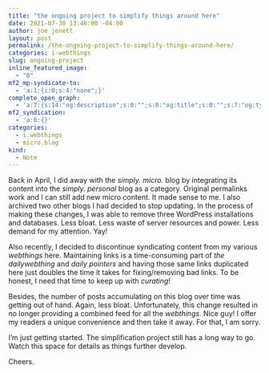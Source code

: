 ```yaml
---
title: "the ongoing project to simplify things around here"
date: 2021-07-30 13:46:00 -04:00
author: joe jenett
layout: post
permalink: /the-ongoing-project-to-simplify-things-around-here/
categories: i-webthings
slug: ongoing-project
inline_featured_image:
  - "0"
mf2_mp-syndicate-to:
  - 'a:1:{i:0;s:4:"none";}'
complete_open_graph:
  - 'a:7:{s:14:"og:description";s:0:"";s:8:"og:title";s:0:"";s:7:"og:type";s:0:"";s:12:"twitter:card";s:7:"summary";s:15:"twitter:creator";s:0:"";s:19:"twitter:description";s:0:"";s:8:"og:image";s:0:"";}'
mf2_syndication:
  - 'a:0:{}'
categories:
  - i.webthings
  - micro.blog
kind:
  - Note
---
```

Back in April, I did away with the _simply. micro._ blog by integrating its content into the _simply. personal_ blog as a category. Original permalinks work and I can still add new micro content. It made sense to me. I also archived two other blogs I had decided to stop updating. In the process of making these changes, I was able to remove three WordPress installations and databases. Less bloat. Less waste of server resources and power. Less demand for my attention. Yay!<!-- excerpt-end -->

Also recently, I decided to discontinue syndicating content from my various _webthings_ here. Maintaining links is a time-consuming part of _the dailywebthing_ and _daily pointers_ and having those same links duplicated here just doubles the time it takes for fixing/removing bad links. To be honest, I need that time to keep up with _curating_!

Besides, the number of posts accumulating on this blog over time was getting out of hand. Again, less bloat. Unfortunately, this change resulted in no longer providing a combined feed for all the _webthings_. Nice guy! I offer my readers a unique convenience and then take it away. For that, I am sorry.

I’m just getting started. The simplification project still has a long way to go. Watch this space for details as things further develop.

Cheers.